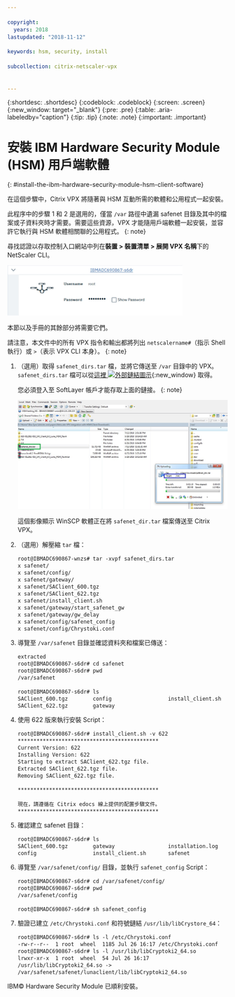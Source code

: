 ```yaml
---

copyright:
  years: 2018
lastupdated: "2018-11-12"

keywords: hsm, security, install

subcollection: citrix-netscaler-vpx


---
```


{:shortdesc: .shortdesc}
{:codeblock: .codeblock}
{:screen: .screen}
{:new_window: target="_blank"}
{:pre: .pre}
{:table: .aria-labeledby="caption"}
{:tip: .tip}
{:note: .note}
{:important: .important}

# 安裝 IBM Hardware Security Module (HSM) 用戶端軟體
{: #install-the-ibm-hardware-security-module-hsm-client-software}

在這個步驟中，Citrix VPX 將隨著與 HSM 互動所需的軟體和公用程式一起安裝。

此程序中的步驟 1 和 2 是選用的，僅當 `/var` 路徑中遺漏 safenet 目錄及其中的檔案或子資料夾時才需要。需要這些資源，VPX 才能隨用戶端軟體一起安裝，並容許它執行與 HSM 軟體相關聯的公用程式。
{: note}

尋找認證以存取控制入口網站中列在**裝置 > 裝置清單 > 展開 VPX 名稱**下的 NetScaler CLI。

<img src="images/3-VPX-Credentials.png" alt="圖片" style="width: 400px;"/>

本節以及手冊的其餘部分將需要它們。

請注意，本文件中的所有 VPX 指令和輸出都將列出 `netscalername#`（指示 Shell 執行）或 `>`（表示 VPX CLI 本身）。
{: note}

1.	（選用）取得 `safenet_dirs.tar` 檔，並將它傳送至 `/var` 目錄中的 VPX。`safenet_dirs.tar` 檔可以從[這裡 ![外部鏈結圖示](../../icons/launch-glyph.svg "外部鏈結圖示")](http://downloads.service.softlayer.com/citrix/netscaler/Safenet-HSM/){:new_window} 取得。

	您必須登入至 SoftLayer 帳戶才能存取上面的鏈接。
  {: note}

	<img src="images/4-transfer-safenet_dirs.png" alt="圖片" style="width: 600px;"/>

	這個影像顯示 WinSCP 軟體正在將 `safenet_dir.tar` 檔案傳送至 Citrix VPX。

2.	（選用）解壓縮 `tar` 檔：

	```
	root@IBMADC690867-wnzs# tar -xvpf safenet_dirs.tar
	x safenet/
	x safenet/config/
	x safenet/gateway/
	x safenet/SAClient_600.tgz
	x safenet/SAClient_622.tgz
	x safenet/install_client.sh
	x safenet/gateway/start_safenet_gw
	x safenet/gateway/gw_delay
	x safenet/config/safenet_config
	x safenet/config/Chrystoki.conf
	```

3.	導覽至 `/var/safenet` 目錄並確認資料夾和檔案已傳送：

	```
	extracted
	root@IBMADC690867-s6dr# cd safenet
	root@IBMADC690867-s6dr# pwd
	/var/safenet

	root@IBMADC690867-s6dr# ls
	SAClient_600.tgz        config                  install_client.sh
	SAClient_622.tgz        gateway
	```

4.	使用 622 版來執行安裝 Script：

	```
	root@IBMADC690867-s6dr# install_client.sh -v 622
	*********************************************
	Current Version: 622
	Installing Version: 622
	Starting to extract SAClient_622.tgz file.
	Extracted SAClient_622.tgz file.
	Removing SAClient_622.tgz file.

	*********************************************

	現在，請遵循在 Citrix edocs 線上提供的配置步驟文件。
	*********************************************
	```

5.	確認建立 safenet 目錄：

	```
	root@IBMADC690867-s6dr# ls
	SAClient_600.tgz        gateway                 installation.log
	config                  install_client.sh       safenet
	```

6.	導覽至 `/var/safenet/config/` 目錄，並執行 `safenet_config` Script：

	```
	root@IBMADC690867-s6dr# cd /var/safenet/config/
	root@IBMADC690867-s6dr# pwd               
	/var/safenet/config

	root@IBMADC690867-s6dr# sh safenet_config
	```

7.	驗證已建立 `/etc/Chrystoki.conf` 和符號鏈結 `/usr/lib/libCrystore_64`：

	```
	root@IBMADC690867-s6dr# ls -l /etc/Chrystoki.conf
	-rw-r--r--  1 root  wheel  1185 Jul 26 16:17 /etc/Chrystoki.conf
	root@IBMADC690867-s6dr# ls -l /usr/lib/libCryptoki2_64.so
	lrwxr-xr-x  1 root  wheel  54 Jul 26 16:17 /usr/lib/libCryptoki2_64.so ->
	/var/safenet/safenet/lunaclient/lib/libCryptoki2_64.so
	```

IBM© Hardware Security Module 已順利安裝。
